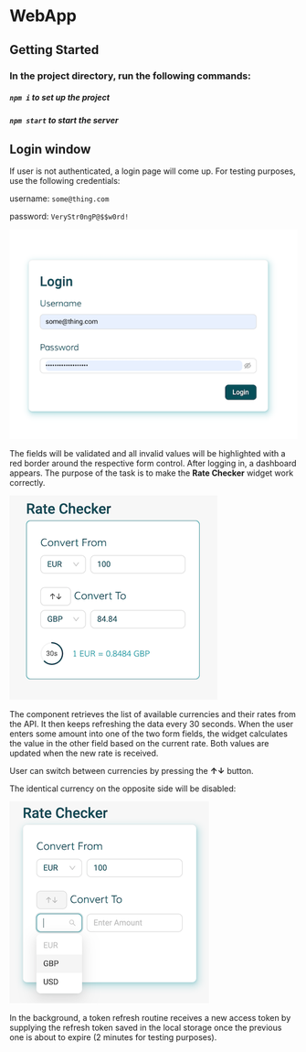 # WebApp
## Getting Started
### In the project directory, run the following commands:
##### `npm i` to set up the project
##### `npm start` to start the server

## Login window
If user is not authenticated, a login page will come up. For testing purposes, use the following credentials:

username: `some@thing.com`

password: `VeryStr0ngP@$$w0rd!`

![Login window](screens/login.png?raw=true "Login window")

The fields will be validated and all invalid values will be highlighted with a red border around the respective form control.
After logging in, a dashboard appears. The purpose of the task is to make the **Rate Checker** widget work correctly.

![Rate Checker](screens/RateChecker.png?raw=true "Rate Checker block")

The component retrieves the list of available currencies and their rates from the API. It then keeps refreshing the data every 30 seconds. When the user enters some amount into one of the two form fields, the widget calculates the value in the other field based on the current rate. Both values are updated when the new rate is received.

User can switch between currencies by pressing the **↑↓** button.

The identical currency on the opposite side will be disabled:

![Rate Checker disabled](screens/disabled.png?raw=true "Rate Checker disabled option")

In the background, a token refresh routine receives a new access token by supplying the refresh token saved in the local storage once the previous one is about to expire (2 minutes for testing purposes).
